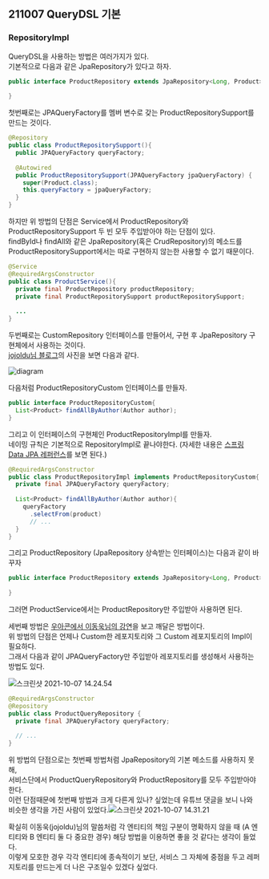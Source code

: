 ## 211007 QueryDSL 기본

### RepositoryImpl

QueryDSL을 사용하는 방법은 여러가지가 있다.<br>기본적으로 다음과 같은 JpaRepository가 있다고 하자.<br>

```java
public interface ProductRepository extends JpaRepository<Long, Product>{
  
}
```

첫번째로는 JPAQueryFactory를 멤버 변수로 갖는 ProductRepositorySupport를 만드는 것이다.

```java
@Repository
public class ProductRepositorySupport(){
  public JPAQueryFactory queryFactory;
  
  @Autowired
  public ProductRepositorySupport(JPAQueryFactory jpaQueryFactory) {
    super(Product.class);
    this.queryFactory = jpaQueryFactory;
  }
}
```

하지만 위 방법의 단점은 Service에서 ProductRepository와 ProductRepositorySupport 두 빈 모두 주입받아야 하는 단점이 있다.<br>findById나 findAll와 같은 JpaRepository(혹은 CrudRepository)의 메소드를 ProductRepositorySupport에서는 따로 구현하지 않는한 사용할 수 없기 때문이다.

```java
@Service
@RequiredArgsConstructor
public class ProductService(){
  private final ProductRepository productRepository;
  private final ProductRepositorySupport productRepositorySupport;
  
  ...
}
```

두번째로는 CustomRepository 인터페이스를 만들어서, 구현 후 JpaRepository 구현체에서 사용하는 것이다.<Br>[jojoldu님 블로그](https://jojoldu.tistory.com/372)의 사진을 보면 다음과 같다.

![diagram](https://t1.daumcdn.net/cfile/tistory/997199476003C3E50B)

다음처럼  ProductRepositoryCustom 인터페이스를 만들자.

```java
public interface ProductRepositoryCustom{
  List<Product> findAllByAuthor(Author author);
}
```

그리고 이 인터페이스의 구현체인 ProductRepositoryImpl를 만들자.<br>네이밍 규칙은 기본적으로 RepositoryImpl로 끝나야한다. (자세한 내용은 [스프링 Data JPA 레퍼런스](https://docs.spring.io/spring-data/jpa/docs/2.1.3.RELEASE/reference/html/#repositories.custom-implementations)를 보면 된다.)

```java
@RequiredArgsConstructor
public class ProductRepositoryImpl implements ProductRepositoryCustom{
  private final JPAQueryFactory queryFactory;
  
  List<Product> findAllByAuthor(Author author){
    queryFactory
      .selectFrom(product)
      // ...
  }
}
```

그리고 ProductRepository (JpaRepository 상속받는 인터페이스)는 다음과 같이 바꾸자

```java
public interface ProductRepository extends JpaRepository<Long, Product>, ProductRepositoryCustom{
  
}
```

그러면 ProductService에서는 ProductRepository만 주입받아 사용하면 된다.

세번째 방법은 [우아콘에서 이동욱님의 강연](https://www.youtube.com/watch?v=zMAX7g6rO_Y&ab_channel=%EC%9A%B0%EC%95%84%ED%95%9CTech)을 보고 깨달은 방법이다.<br>위 방법의 단점은 언제나 Custom한 레포지토리와 그 Custom 레포지토리의 Impl이 필요하다.<br>그래서 다음과 같이 JPAQueryFactory만 주입받아 레포지토리를 생성해서 사용하는 방법도 있다.<br>

![스크린샷 2021-10-07 14.24.54](https://tva1.sinaimg.cn/large/008i3skNgy1gv6oj2dypyj61hl0u0tdt02.jpg)

```java
@RequiredArgsConstructor
@Repository
public class ProductQueryRepository {
  private final JPAQueryFactory queryFactory;
  
  // ...
}
```

위 방법의 단점으로는 첫번째 방법처럼 JpaRepository의 기본 메소드를 사용하지 못해,<br>서비스단에서 ProductQueryRepository와 ProductRepository를 모두 주입받아야 한다.<br>이런 단점때문에 첫번째 방법과 크게 다른게 있나? 싶었는데 유튜브 댓글을 보니 나와 비슷한 생각을 가진 사람이 있었다.![스크린샷 2021-10-07 14.31.21](https://tva1.sinaimg.cn/large/008i3skNgy1gv6opodybsj60yo0gqdj202.jpg)

확실히 이동욱(jojoldu)님의 말씀처럼 각 엔티티의 책임 구분이 명확하지 않을 때 (A 엔티티와 B 엔티티 둘 다 중요한 경우) 해당 방법을 이용하면 좋을 것 같다는 생각이 들었다.<br>이렇게 모호한 경우 각각 엔티티에 종속적이기 보단, 서비스 그 자체에 중점을 두고 레퍼지토리를 만드는게 더 나은 구조일수 있겠다 싶었다.